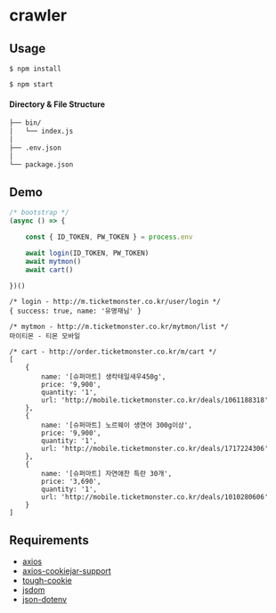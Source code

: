# crawler

## Usage
```
$ npm install

$ npm start
```

#### Directory & File Structure

```bash
├── bin/
│   └── index.js
│
├── .env.json
│
└── package.json
```

## Demo

```js
/* bootstrap */
(async () => {

    const { ID_TOKEN, PW_TOKEN } = process.env

    await login(ID_TOKEN, PW_TOKEN)
    await mytmon()
    await cart()

})()
```
```
/* login - http://m.ticketmonster.co.kr/user/login */
{ success: true, name: '유명재님' }

/* mytmon - http://m.ticketmonster.co.kr/mytmon/list */
마이티몬 - 티몬 모바일

/* cart - http://order.ticketmonster.co.kr/m/cart */
[
    {
        name: '[슈퍼마트] 생칵테일새우450g',
        price: '9,900',
        quantity: '1',
        url: 'http://mobile.ticketmonster.co.kr/deals/1061188318'
    },
    {
        name: '[슈퍼마트] 노르웨이 생연어 300g이상',
        price: '9,900',
        quantity: '1',
        url: 'http://mobile.ticketmonster.co.kr/deals/1717224306'
    },
    {
        name: '[슈퍼마트] 자연애찬 특란 30개',
        price: '3,690',
        quantity: '1',
        url: 'http://mobile.ticketmonster.co.kr/deals/1010280606'
    }
]
```

## Requirements
- [axios](https://github.com/axios/axios)
- [axios-cookiejar-support](https://github.com/3846masa/axios-cookiejar-support)
- [tough-cookie](https://github.com/salesforce/tough-cookie)
- [jsdom](https://github.com/jsdom/jsdom)
- [json-dotenv](https://github.com/myungjaeyu/json-dotenv)